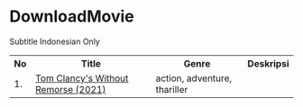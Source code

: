 # DownloadMovie
Subtitle Indonesian Only

<table width="100%" class="table">
<tr>
<th>No</th>
<th>Title </th>
<th>Genre </th>
<th>Deskripsi </th>

</tr><tr><td>1.</td><td><a target="_blank" href="https://dood.so/d/jjohue5wfshd">Tom Clancy's Without Remorse (2021)</a></td><td>action, adventure, thariller</td></tr>

</table>
